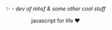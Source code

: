 <div align="center">

  :sparkles: - *dev of mhsf & some other cool stuff*

  javascript for life :heart:

</div>
